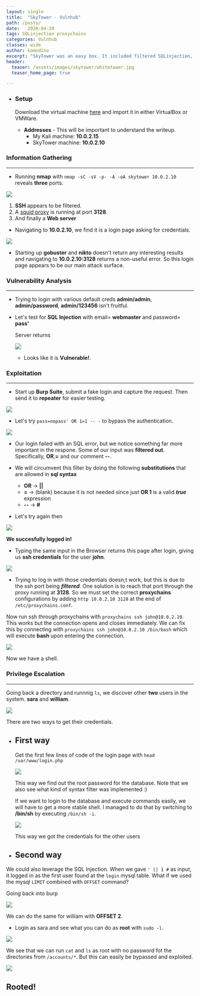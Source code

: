 ```yaml
---
layout: single
title:  "SkyTower - Vulnhub"
path: /posts/
date:   2020-04-20 
tags: SQLinjection proxychains 
categories: Vulnhub
classes: wide
author: komodino
excerpt: "SkyTower was an easy box. It included filtered SQLinjection, proxy pivoting and a simple priv esc."
header:
  teaser: /assets/images/skytower/whitetower.jpg
  teaser_home_page: true

---
```




* ### Setup

  Download the virtual machine <a href="https://www.vulnhub.com/entry/brainpan-1,51/">here</a> and import it in either VirtualBox or VMWare.
  * **Addresses** - This will be important to understand the writeup.
    * My Kali machine: **10.0.2.15**
    * SkyTower machine: **10.0.2.10**
  

  
### Information Gathering
---

* Running **nmap** with `nmap -sC -sV -p- -A -oA skytower 10.0.2.10` reveals **three** ports.

![](/assets/images/skytower/1.png)

1. **SSH** appears to be filtered.
2. A <a href="https://en.wikipedia.org/wiki/Squid_(software)">squid proxy</a> is running at port **3128**.
3. And finally a **Web server** 

* Navigating to **10.0.2.10**, we find it is a login page asking for credentials.

![](/assets/images/skytower/2.png)


* Starting up **gobuster** and **nikto** doesn't return any interesting results and navigating to **10.0.2.10:3128** returns a non-useful error. So this login page appears to be our main attack surface.

### Vulnerability Analysis
---
* Trying to login with various default creds **admin/admin**, **admin/password**, **admin/123456** isn't fruitful.

* Let's test for **SQL Injection** with email= **webmaster** and password= **pass'**

  Server returns
  
  ![](/assets/images/skytower/3.png)

  
  * Looks like it is **Vulnerable!**.
  
### Exploitation
---

* Start up **Burp Suite**, submit a fake login and capture the request. Then send it to **repeater** for easier testing.

![](/assets/images/skytower/4.png)


* Let's try `pass=nopass' OR 1=1 -- -` to bypass the authentication.

![](/assets/images/skytower/5.png)


* Our login failed with an SQL error, but we notice something far more important in the respone. Some of our input was **filtered out**.
Specifically, **OR**,**=** and our comment **--**.

* We will circumvent this filter by doing the following **substitutions** that are allowed in **sql syntax**  
  * **OR**  &rarr; **||**
  * **=**   &rarr; (blank) because it is not needed since just **OR 1** is a valid **_true_** expression
  * **--**  &rarr; **#**
  
* Let's try again then

![](/assets/images/skytower/6.png)


**We succesfully logged in!**

* Typing the same input in the Browser returns this page after login, giving us **ssh credentials** for the user **john**.

![](/assets/images/skytower/7.png)

* Trying to log in with those credentials doesn;t work, but this is due to the ssh port being **_filtered_**.
One solution is to reach that port through the proxy running at **3128**. So we must set the correct **proxychains** configurations by adding `http 10.0.2.10 3128` at the end of `/etc/proxychains.conf`.

Now run ssh through proxychains with `proxychains ssh john@10.0.2.10`. This works but the connection opens and closes immediately. We can fix this by connecting with  `proxychains ssh john@10.0.2.10 /bin/bash` which will execute **bash** upon entering the connection.

![](/assets/images/skytower/8.png)


Now we have a shell.

### Privilege Escalation
---

Going back a directory and runnnig `ls`, we discover other **two** users in the system. **sara** and **william**.

![](/assets/images/skytower/9.png)

  
There are two ways to get their credentials.

* ## First way

  Get the first few lines of code of the login page with `head /var/www/login.php`
  
  ![](/assets/images/skytower/10.png)

  
  This way we find out the root password for the database. Note that we also see what kind of syntax filter was implemented :)
  
  If we want to login to the database and execute commands easily, we will have to get a more stable shell. I managed to do that by switching to **/bin/sh** by executing `/bin/sh -i`.
  
  ![](/assets/images/skytower/11.png)


  This way we got the credentials for the other users
  
 * ## Second way
  
  We could also leverage the SQL Injection.
  When we gave `' || 1 #` as input, it logged in as the first user found at the `login` mysql table.
  What if we used the mysql `LIMIT`  combined with `OFFSET` command?
  
  Going back into burp
  
  ![](/assets/images/skytower/12.png)
  
  We can do the same for william with **OFFSET 2**.
  
  * Login as sara and see what you can do as **root** with `sudo -l`.
  
  ![](/assets/images/skytower/13.png)
  
  We see that we can run `cat` and `ls` as root with no password fot the directories from `/accounts/*`. But this can easily be bypassed and exploited.
  
 ![](/assets/images/skytower/14.png)
 
 ## Rooted!
 
